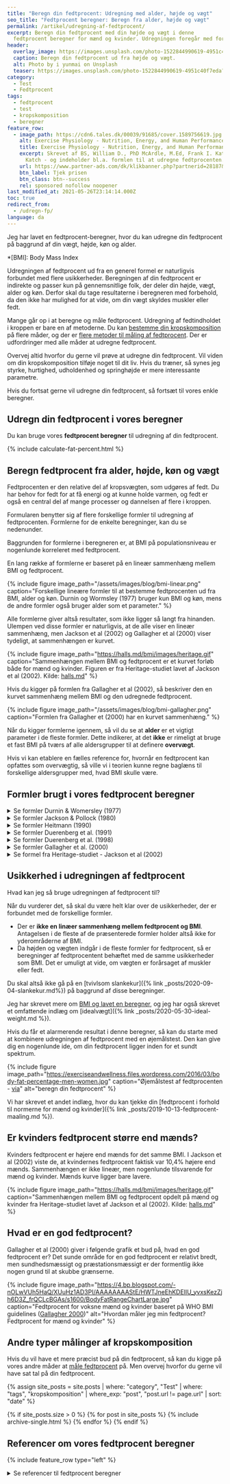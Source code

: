 ```yaml
---
title: "Beregn din fedtprocent: Udregning med alder, højde og vægt"
seo_title: "Fedtprocent beregner: Beregn fra alder, højde og vægt"
permalink: /artikel/udregning-af-fedtprocent/
excerpt: Beregn din fedtprocent med din højde og vægt i denne
  fedtprocent beregner for mænd og kvinder. Udregningen foregår med forskellige formler.
header:
  overlay_image: https://images.unsplash.com/photo-1522844990619-4951c40f7eda?ixlib=rb-1.2.1&ixid=eyJhcHBfaWQiOjEyMDd9&auto=format&fit=crop&w=1900&q=5
  caption: Beregn din fedtprocent ud fra højde og vægt.
  alt: Photo by i yunmai on Unsplash
  teaser: https://images.unsplash.com/photo-1522844990619-4951c40f7eda?ixlib=rb-1.2.1&ixid=eyJhcHBfaWQiOjEyMDd9&auto=format&fit=crop&w=400&q=5
category:
  - Test
  - Fedtprocent
tags:
  - fedtprocent
  - test
  - kropskomposition
  - beregner
feature_row:
  - image_path: https://cdn6.tales.dk/00039/91685/cover.1589756619.jpg
    alt: Exercise Physiology - Nutrition, Energy, and Human Performance
    title: Exercise Physiology - Nutrition, Energy, and Human Performance
    excerpt: Skrevet af BS, William D., PhD McArdle, M.Ed, Frank I. Katch, Victor L.
      Katch - og indeholder bl.a. formlen til at udregne fedtprocenten.
    url: https://www.partner-ads.com/dk/klikbanner.php?partnerid=28187&bannerid=55214&htmlurl=https://tales.dk/exercise-physiology-nutrition-energy-and-human-performance_bs_9781451193831
    btn_label: Tjek prisen
    btn_class: btn--success
    rel: sponsored nofollow noopener
last_modified_at: 2021-05-26T23:14:14.000Z
toc: true
redirect_from:
  - /udregn-fp/
language: da
---
```

Jeg har lavet en fedtprocent-beregner, hvor du kan udregne din fedtprocent på baggrund af din vægt, højde, køn og alder.

*[BMI]: Body Mass Index

Udregningen af fedtprocent ud fra en generel formel er naturligvis forbundet med flere usikkerheder. Beregningen af din fedtprocent er indirekte og passer kun på gennemsnitlige folk, der deler din højde, vægt, alder og køn. Derfor skal du tage resultaterne i beregneren med forbehold, da den ikke har mulighed for at vide, om din vægt skyldes muskler eller fedt.

Mange går op i at beregne og måle fedtprocent. Udregning af fedtindholdet i kroppen er bare en af metoderne. Du kan [bestemme din kropskomposition](/kropskomposition/) på flere måder, og der er [flere metoder til måling af fedtprocent](/maal-fedtprocent/). Der er udfordringer med alle måder at udregne fedtprocent.

Overvej altid hvorfor du gerne vil prøve at udregne din fedtprocent. Vil viden om din kropskomposition tilføje noget til dit liv. Hvis du træner, så synes jeg styrke, hurtighed, udholdenhed og springhøjde er mere interessante parametre.

Hvis du fortsat gerne vil udregne din fedtprocent, så fortsæt til vores enkle beregner.

## Udregn din fedtprocent i vores beregner

Du kan bruge vores **fedtprocent beregner** til udregning af din fedtprocent.

{% include calculate-fat-percent.html %}

## Beregn fedtprocent fra alder, højde, køn og vægt

Fedtprocenten er den relative del af kropsvægten, som udgøres af fedt. Du har behov for fedt for at få energi og at kunne holde varmen, og fedt er også en central del af mange processer og dannelsen af flere i kroppen.

Formularen benytter sig af flere forskellige formler til udregning af fedtprocenten. Formlerne for de enkelte beregninger, kan du se nedenunder.

Baggrunden for formlerne i beregneren er, at BMI på populationsniveau er nogenlunde korreleret med fedtprocent.

En lang række af formlerne er baseret på en lineær sammenhæng mellem BMI og fedtprocent.

{% include figure image_path="/assets/images/blog/bmi-linear.png" caption="Forskellige lineære formler til at bestemme fedtprocenten ud fra BMI, alder og køn. Durnin og Wormsley (1977) bruger kun BMI og køn, mens de andre formler også bruger alder som et parameter." %}

Alle formlerne giver altså resultater, som ikke ligger så langt fra hinanden. Ulempen ved disse formler er naturligvis, at de alle viser en lineær sammenhæng, men Jackson et al (2002) og Gallagher et al (2000) viser tydeligt, at sammenhængen er kurvet.

{% include figure image_path="https://halls.md/bmi/images/heritage.gif" caption="Sammenhængen mellem BMI og fedtprocent er et kurvet forløb både for mænd og kvinder. Figuren er fra Heritage-studiet lavet af Jackson et al (2002). Kilde: [halls.md](https://halls.md/race-body-fat-percentage/)" %}

Hvis du kigger på formlen fra Gallagher et al (2002), så beskriver den en kurvet sammenhæng mellem BMI og den udregnede fedtprocent.

{% include figure image_path="/assets/images/blog/bmi-gallagher.png" caption="Formlen fra Gallagher et (2000) har en kurvet sammenhæng." %}

Når du kigger formlerne igennem, så vil du se at **alder** er et vigtigt parameter i de fleste formler. Dette indikerer, at det **ikke** er rimeligt at bruge et fast BMI på tværs af alle aldersgrupper til at definere **overvægt**.

Hvis vi kan etablere en fælles reference for, hvornår en fedtprocent kan opfattes som overvægtig, så ville vi i teorien kunne regne baglæns til forskellige aldersgrupper med, hvad BMI skulle være.

## Formler brugt i vores fedtprocent beregner

<details markdown="1">
  <summary>Se formler Durnin & Womersley (1977)</summary>

### Durnin & Womersley udregning af fedtprocent

Durnin & Womersley bruger i sin formel BMI og køn.

#### Mænd: Udregn din fedtprocent

Fedtprocent = 1,34 * BMI - 12,47

#### Kvinder: Udregn din fedtprocent

Fedtprocent = 1,37 * BMI - 3,47

</details>

<details markdown="1">
  <summary>Se formler Jackson & Pollock (1980)</summary>

Adult Body Fat % = (1,61 * BMI) + (0,13 * age) - (12,1 * gender) - 13.9

</details>

<details markdown="1">
  <summary>Se formler Heitmann (1990)</summary>

### Heitmann beregning af fedtprocent

Heitmann bruger i sin formel køn, BMI og alder. Udregningen af fedtprocent efter Heitmanns formel har en standardafvigelse på op til 3,9%. Det betyder, at den værdi du har udregnet i formularen kan svinge med mindst 3,9% ift. din virkelige fedtprocent.

Det betyder i praksis, at hvis du har udregnet din fedtprocent til 15%, så er det mest sandsynlige, at den ligger i intervallet fra 11,1% til 18,9%. Det er en ret stor afvigelse.

#### Formel for fedtprocent for mænd

{% include math formula="PBF = \frac{0.988 * BMI + 0.242 * weight (kg) + 0.094 * age - 30.18}{weight (kg)}" %}

#### Formel for fedtprocent for kvinder

{% include math formula="PBF = \frac{0.988 * BMI + 0.344 * weight (kg) + 0.094 * age - 30.18}{height (m)^2}" %}

</details>

<details markdown="1">
  <summary>Se formler Duerenberg et al. (1991)</summary>

### Duerenberg et al. (1991) udregning af fedtprocent

Fedtprocent = 1,20 * BMI + 0,23 * age - 10,8 * gender - 5,4;

gender: men = 1; female = 0

</details>

<details markdown="1">
  <summary>Se formler Duerenberg et al. (1998)</summary>

### Duerenberg et al. (1998) udregning af fedtprocent

Adult Body Fat % = (1,29 * BMI) + (0,20 * Age) - (11,4 * gender) - 8,0

gender: men = 1; female = 0

</details>

<details markdown="1">
  <summary>Se formler Gallagher et al. (2000)</summary>

[Gallagher et al (2000)](https://www.researchgate.net/publication/12354988_Healthy_percentage_body_fat_ranges_An_approach_for_developing_guidelines_based_on_body_mass_index/link/54bd3be10cf27c8f2814b34f/download) inkluderer køn og alder sammen med [BMI i deres formel](/bmi/).

Men samtidig bruger Gallagher et al (2000) også etnicitet, da de har fundet ud af, at fedtprocenten og BMI hænger lidt anderledes sammen for asiater og _african americans_. Denne detalje har jeg endnu ikke indkorporeret i beregneren, så den regner bare med folk af europæisk afstamning.

### Gallagher et al. udregning af fedtprocent

Fedtprocent = 63,7 - 864 * (1/BMI) - 12,1 * gender + 0,12 * age + (129 * asian * (1/BMI)) - (0,091 * asian * age) - (0,030 * afro * age)

hvor gender = 1 for mænd og 0 er for kvinder, asian = 1 for asiater, afro = 1 for African Americans.

</details>

<details markdown="1">
  <summary>Se formel fra Heritage-studiet - Jackson et al (2002)</summary>

Adult Body Fat % = (1,39 * BMI) + (0,16 * age) - (10,34 * gender) - 9

gender: men = 1; female = 0
</details>

## Usikkerhed i udregningen af fedtprocent

Hvad kan jeg så bruge udregningen af fedtprocent til?

Når du vurderer det, så skal du være helt klar over de usikkerheder, der er forbundet med de forskellige formler.

- Der er **ikke en linæer sammenhæng mellem fedtprocent og BMI**. Antagelsen i de fleste af de præsenterede formler holder altså ikke for yderområderne af BMI.
- Da højden og vægten indgår i de fleste formler for fedtprocent, så er beregninger af fedtprocentent behæftet med de samme usikkerheder som BMI. Det er umuligt at vide, om vægten er forårsaget af muskler eller fedt.

Du skal altså ikke gå på en [tvivlsom slankekur]({% link _posts/2020-09-04-slankekur.md%}) på baggrund af disse beregninger.

Jeg har skrevet mere om [BMI og lavet en beregner](/bmi/), og jeg har også skrevet et omfattende indlæg om [idealvægt]({% link _posts/2020-05-30-ideal-weight.md %}).

Hvis du får et alarmerende resultat i denne beregner, så kan du starte med at kombinere udregningen af fedtprocent med en øjemålstest. Den kan give dig en nogenlunde ide, om din fedtprocent ligger inden for et sundt spektrum.

{% include figure image_path="https://exerciseandwellness.files.wordpress.com/2016/03/body-fat-percentage-men-women.jpg" caption="Øjemålstest af fedtprocenten - [via](https://exerciseandwellness.wordpress.com/2016/03/28/body-fat-percentages/)" alt="beregn din fedtprocent" %}

Vi har skrevet et andet indlæg, hvor du kan tjekke din [fedtprocent i forhold til normerne for mænd og kvinder]({% link _posts/2019-10-13-fedtprocent-maaling.md %}).

## Er kvinders fedtprocent større end mænds?

Kvinders fedtprocent er højere end mænds for det samme BMI. I Jackson et al (2002) viste de, at kvindernes fedtprocent faktisk var 10,4% højere end mænds. Sammenhængen er ikke lineær, men nogenlunde tilsvarende for mænd og kvinder. Mænds kurve ligger bare lavere.

{% include figure image_path="https://halls.md/bmi/images/heritage.gif" caption="Sammenhængen mellem BMI og fedtprocent opdelt på mænd og kvinder fra Heritage-studiet lavet af Jackson et al (2002). Kilde: [halls.md](https://halls.md/race-body-fat-percentage/)" %}

## Hvad er en god fedtprocent?

Gallagher et al (2000) giver i følgende grafik et bud på, hvad en god fedtprocent er? Det sunde område for en god fedtprocent er relativt bredt, men sundhedsmæssigt og præstationsmæssigt er der formentlig ikke nogen grund til at skubbe grænserne.

{% include figure image_path="https://4.bp.blogspot.com/-nOLwVUh5HaQ/XUuHz1AD3PI/AAAAAAAAStE/HWTJneEhKDElIU_yvxsKezZjh6D3Z_frQCLcBGAs/s1600/BodyFatRangeChartLarge.jpg" caption="Fedtprocent for voksne mænd og kvinder baseret på WHO BMI guidelines ([Gallagher 2000](https://www.researchgate.net/publication/12354988_Healthy_percentage_body_fat_ranges_An_approach_for_developing_guidelines_based_on_body_mass_index))" alt="Hvordan måler jeg min fedtprocent? Fedtprocent for mænd og kvinder" %}

## Andre typer målinger af kropskomposition

Hvis du vil have et mere præcist bud på din fedtprocent, så kan du kigge på vores andre måder at [måle fedtprocent](/maal-fedtprocent/) på. Men overvej hvorfor du gerne vil have sat tal på din fedtprocent.

{% assign site_posts = site.posts | where: "category", "Test" | where: "tags", "kropskomposition" | where_exp: "post", "post.url != page.url" | sort: "date" %}

{% if site_posts.size > 0 %}
  {% for post in site_posts %}
    {% include archive-single.html %}
  {% endfor %}
{% endif %}

## Referencer om vores fedtprocent beregner

{% include feature_row type="left" %}

<details markdown="1">
  <summary>Se referencer til fedtprocent beregner</summary>

* Loenneke, Jeremy P., Kathryn M. Hirt, Jacob M. Wilson, Jeremy T Barnes, og Thomas J Pujol. 2013. “Predicting Body Composition in College Students Using the Womersley and Durnin Body Mass Index Equation”. Asian Journal of Sports Medicine 4 (2): 153–57. <https://www.ncbi.nlm.nih.gov/pmc/articles/PMC3690736/>.
* Heitmann, B. L. 1990. “Evaluation of Body Fat Estimated from Body Mass Index, Skinfolds and Impedance. A Comparative Study”. European Journal of Clinical Nutrition 44 (11): 831–37.
* Deurenberg, P., J. A. Weststrate, og J. C. Seidell. 1991. “Body Mass Index as a Measure of Body Fatness: Age- and Sex-Specific Prediction Formulas”. The British Journal of Nutrition 65 (2): 105–14. <https://doi.org/10.1079/bjn19910073>.
* Deurenberg P, Yap M, van Staveren WA. [Body mass index and percent body fat. A meta analysis among different ethnic groups](https://www.ncbi.nlm.nih.gov/pubmed/9877251). Int J Obes Relat Metab Disord 1998; 22:1164-1171.
* Gallagher D, Visser M, Sepulveda D, Pierson RN, Harris T, Heymsfield SB. How useful is body mass index for comparison of body fatness across age, sex and ethnic groups. Am J Epidemiol 1996; 143:228-239.
* Jackson AS, Pollock ML, Ward A, Generalized equations for predicting body density of women. Med Sci Sports Exercise 1980; 12:175-182
* Jackson AS. Research design and analysis of data procedures for predicting body density. Med Sci Sports Exercise 1984; 16:616-620.
* Wellens, RJ, Roche AF, Khamis HJ et al. Relationships between body mass index and body composition. Obes Res 1996; 4:35-44.

</details>
